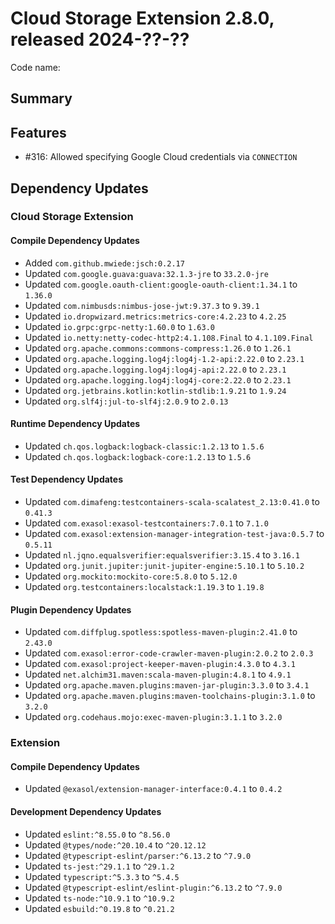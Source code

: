 # Cloud Storage Extension 2.8.0, released 2024-??-??

Code name:

## Summary

## Features

* #316: Allowed specifying Google Cloud credentials via `CONNECTION`

## Dependency Updates

### Cloud Storage Extension

#### Compile Dependency Updates

* Added `com.github.mwiede:jsch:0.2.17`
* Updated `com.google.guava:guava:32.1.3-jre` to `33.2.0-jre`
* Updated `com.google.oauth-client:google-oauth-client:1.34.1` to `1.36.0`
* Updated `com.nimbusds:nimbus-jose-jwt:9.37.3` to `9.39.1`
* Updated `io.dropwizard.metrics:metrics-core:4.2.23` to `4.2.25`
* Updated `io.grpc:grpc-netty:1.60.0` to `1.63.0`
* Updated `io.netty:netty-codec-http2:4.1.108.Final` to `4.1.109.Final`
* Updated `org.apache.commons:commons-compress:1.26.0` to `1.26.1`
* Updated `org.apache.logging.log4j:log4j-1.2-api:2.22.0` to `2.23.1`
* Updated `org.apache.logging.log4j:log4j-api:2.22.0` to `2.23.1`
* Updated `org.apache.logging.log4j:log4j-core:2.22.0` to `2.23.1`
* Updated `org.jetbrains.kotlin:kotlin-stdlib:1.9.21` to `1.9.24`
* Updated `org.slf4j:jul-to-slf4j:2.0.9` to `2.0.13`

#### Runtime Dependency Updates

* Updated `ch.qos.logback:logback-classic:1.2.13` to `1.5.6`
* Updated `ch.qos.logback:logback-core:1.2.13` to `1.5.6`

#### Test Dependency Updates

* Updated `com.dimafeng:testcontainers-scala-scalatest_2.13:0.41.0` to `0.41.3`
* Updated `com.exasol:exasol-testcontainers:7.0.1` to `7.1.0`
* Updated `com.exasol:extension-manager-integration-test-java:0.5.7` to `0.5.11`
* Updated `nl.jqno.equalsverifier:equalsverifier:3.15.4` to `3.16.1`
* Updated `org.junit.jupiter:junit-jupiter-engine:5.10.1` to `5.10.2`
* Updated `org.mockito:mockito-core:5.8.0` to `5.12.0`
* Updated `org.testcontainers:localstack:1.19.3` to `1.19.8`

#### Plugin Dependency Updates

* Updated `com.diffplug.spotless:spotless-maven-plugin:2.41.0` to `2.43.0`
* Updated `com.exasol:error-code-crawler-maven-plugin:2.0.2` to `2.0.3`
* Updated `com.exasol:project-keeper-maven-plugin:4.3.0` to `4.3.1`
* Updated `net.alchim31.maven:scala-maven-plugin:4.8.1` to `4.9.1`
* Updated `org.apache.maven.plugins:maven-jar-plugin:3.3.0` to `3.4.1`
* Updated `org.apache.maven.plugins:maven-toolchains-plugin:3.1.0` to `3.2.0`
* Updated `org.codehaus.mojo:exec-maven-plugin:3.1.1` to `3.2.0`

### Extension

#### Compile Dependency Updates

* Updated `@exasol/extension-manager-interface:0.4.1` to `0.4.2`

#### Development Dependency Updates

* Updated `eslint:^8.55.0` to `^8.56.0`
* Updated `@types/node:^20.10.4` to `^20.12.12`
* Updated `@typescript-eslint/parser:^6.13.2` to `^7.9.0`
* Updated `ts-jest:^29.1.1` to `^29.1.2`
* Updated `typescript:^5.3.3` to `^5.4.5`
* Updated `@typescript-eslint/eslint-plugin:^6.13.2` to `^7.9.0`
* Updated `ts-node:^10.9.1` to `^10.9.2`
* Updated `esbuild:^0.19.8` to `^0.21.2`
